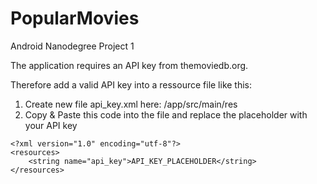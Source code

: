 # PopularMovies
Android Nanodegree Project 1

The application requires an API key from themoviedb.org.

Therefore add a valid API key into a ressource file like this:

1. Create new file api_key.xml here: /app/src/main/res
2. Copy & Paste this code into the file and replace the placeholder with your API key
```
<?xml version="1.0" encoding="utf-8"?>
<resources>
    <string name="api_key">API_KEY_PLACEHOLDER</string>
</resources>
```
